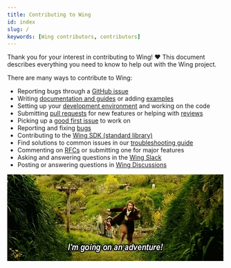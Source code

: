 ```yaml
---
title: Contributing to Wing
id: index
slug: /
keywords: [Wing contributors, contributors]
---
```


Thank you for your interest in contributing to Wing! ❤️ This document describes everything you need
to know to help out with the Wing project.

There are many ways to contribute to Wing:

* Reporting bugs through a [GitHub issue](https://github.com/winglang/wing/issues)
* Writing [documentation and guides](https://github.com/winglang/wing/issues?q=is:issue+is:open+sort:updated-desc+label:documentation) or adding [examples](/contributing/start-here/docs#%EF%B8%8F-how-do-i-add-an-example)
* Setting up your [development environment](/contributing/start-here/development) and working on the code
* Submitting [pull requests](/contributing/start-here/pull_requests) for new features or helping with [reviews](https://github.com/winglang/wing/pulls)
* Picking up a [good first issue](https://github.com/winglang/wing/issues?q=is%3Aissue+is%3Aopen+label%3A%22good+first+issue%22+no%3Aassignee+sort%3Aupdated-desc+) to work on
* Reporting and fixing [bugs](/contributing/start-here/bugs)
* Contributing to the [Wing SDK (standard library)](/contributing/start-here/wingsdk)
* Find solutions to common issues in our [troubleshooting guide](/contributing/start-here/troubleshooting)
* Commenting on [RFCs](/contributing/category/rfcs) or submitting one for major features
* Asking and answering questions in the [Wing Slack](https://t.winglang.io/slack)
* Posting or answering questions in [Wing Discussions](https://github.com/winglang/wing/discussions)

![](./giphy.webp)
